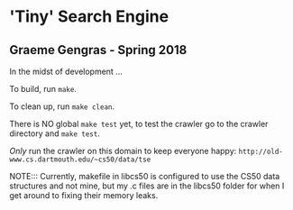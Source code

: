 # 'Tiny' Search Engine
## Graeme Gengras - Spring 2018

In the midst of development ...

To build, run `make`.

To clean up, run `make clean`.

There is NO global `make test` yet, to test the crawler go to the crawler
directory and `make test`.

*Only* run the crawler on this domain to keep everyone happy:
`http://old-www.cs.dartmouth.edu/~cs50/data/tse`

NOTE::: Currently, makefile in libcs50 is configured to use the CS50 data structures
and not mine, but my .c files are in the libcs50 folder for when I get around to
fixing their memory leaks.

